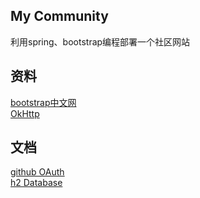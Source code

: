 ## My Community
利用spring、bootstrap编程部署一个社区网站

## 资料
[bootstrap中文网](https://www.bootcss.com/)  
[OkHttp](https://square.github.io/okhttp/)

## 文档
[github OAuth](https://developer.github.com/apps/building-oauth-apps/creating-an-oauth-app/)  
[h2 Database](https://www.h2database.com/html/main.html)